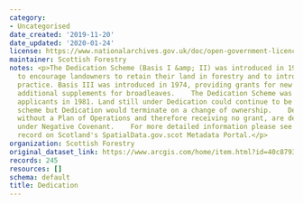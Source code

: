```yaml
---
category:
- Uncategorised
date_created: '2019-11-20'
date_updated: '2020-01-24'
license: https://www.nationalarchives.gov.uk/doc/open-government-licence/version/3/
maintainer: Scottish Forestry
notes: <p>The Dedication Scheme (Basis I &amp; II) was introduced in 1947 in order
  to encourage landowners to retain their land in forestry and to introduce good forestry
  practice. Basis III was introduced in 1974, providing grants for new planting and
  additional supplements for broadleaves.    The Dedication Scheme was closed to new
  applicants in 1981. Land still under Dedication could continue to be within the
  scheme but Dedication would terminate on a change of ownership.    Dedication schemes
  without a Plan of Operations and therefore receiving no grant, are deemed to be
  under Negative Covenant.    For more detailed information please see the metadata
  record on Scotland's SpatialData.gov.scot Metadata Portal.</p>
organization: Scottish Forestry
original_dataset_link: https://www.arcgis.com/home/item.html?id=40c8793c3200456bb7ea497dec1c1ccc
records: 245
resources: []
schema: default
title: Dedication
---
```

